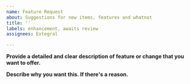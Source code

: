 ```yaml
---
name: Feature Request
about: Suggestions for new items, features and whatnot
title: ''
labels: enhancement, awaits review
assignees: Extegral

---
```


**Provide a detailed and clear description of feature or change that you want to offer.**

**Describe why you want this. If there's a reason.**
